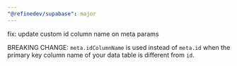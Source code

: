 ```yaml
---
"@refinedev/supabase": major
---
```


fix: update custom id column name on meta params

BREAKING CHANGE: `meta.idColumnName` is used instead of `meta.id` when the primary key column name of your data table is different from `id`.